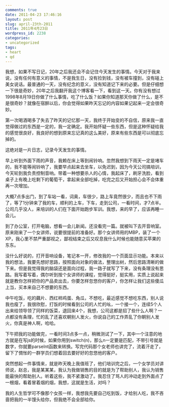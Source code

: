 ```yaml
---
comments: true
date: 2011-04-23 17:46:16
layout: post
slug: april-23th-2011
title: 2011年4月23日
wordpress_id: 2238
categories:
- uncategorized
tags:
- heart
- qd
---
```


我想，如果不写日记，20年之后我还会不会记住今天发生的事情。今天对于我来说，没有任何有意义的事情，不是我生日，没有捡到钱，没有被车撞到，没有碰上美女说话。最普通的一天，没有纪念的意义，没有知道记下来的必要。但是仔细想一下很是奇妙，20年之后我翻开我这个博客看一下，看到这一天。你有没有想过1998年8月19日你做了什么事情，吃了什么饭？如果你知道那天你做了什么，是不是很奇妙？就像在宿醉以后，你会觉得如果昨天忘记的内容如果记起来一定会很奇妙。

第一次喝酒喝多了失去了昨天的记忆那一天，我终于开始变的不自信，原来我一直觉得做过的东西是一定的，我一定确定。我开始怀疑一些东西，但是这种怀疑给我的感觉很良好，我良好的想到原来忘记真的这么美好，原来有些东西是可以彻底忘掉的。



这绝对是一片日志，记录今天发生的事情。

早上听到外面下雨的声音，我赖在床上等到闹铃响。忽然我想到下雨天一定是堵车的，我不能等闹铃响了，我要早点起来去坐车，以免迟到，因为今天公司搞培训，今天轮到我负责控制音响。带着一种想要杀人的心情，我起床了，刷牙洗脸，看到桌子上有晚上吃剩下的葡萄干，拿起来全部吃掉，吃完之后又开始担心会不会体重再一次增加。



大概7点多出门，到了车站一看，词奥，车很少，路上车竟然很少，而且也不下雨了，等了1分钟来了我的车，顺利的上车，下车，走到公司，一看时间，才7点半。公司几乎没人，来培训的人们在下面开始跑步军训。我想，来的早了，应该再睡一会儿。

到了办公室，打开电脑，想看一会儿新闻。还没看完一篇。就被叫下去开音响室。原来刚来了一个女讲师，说要很提前的准备好。那个女讲师用的MBP，装了一个XP，我心里不禁严重鄙视之，鄙视结束之后又叹息我什么时候也能随意买苹果的东东。

没什么好说的，打开音响设备，笔记本一开，修改我的一个页面显示功能。本来以我的想法，我要先想好思路，按照面向对象的做法，整理出树，然后思路清晰的做下来。但是我觉得我的脑袋还是面向过程，我一路子就写了下来，没有条理没有思路。我写着写着，偶尔听到按个女讲师的课程，觉得挺好，挺实用，实质上说起来就是教你怎样把你的产品卖出去，你要怎样忽悠你的客户，你怎样让我们这些傻瓜上当，买本来自己不想要的东西。

中午吃饭，吃的藕片、西红柿鸡蛋、角瓜，不想吃，最近感觉不想吃东西，别人说我也瘦了，我很欣慰，打饭的时候看到公司的人忙的吆，一个接一个，连续5个人出来给领导领了同样的饭菜，退回来4个，我想，公司这都是招了些什么人啊？一点都没有条理，忙的乱了还喜欢朝别人发火，你说自己的工作弄乱了你朝别人发火，你真是神人啊，哈哈。

下午把我的功能做完，一看时间3点多一点，稍微测试了一下，其中一个注意的地方就是在写js的时候，如果你用到switch(n)，那么n一定要是匹配，不带引号就是数字，你就要parseInt函数来转换。写完代码那个女老师也讲完了，流着汗走了，留下了惆怅的一群学员们想着回去要好好的忽悠他的客户。

突然想起一件事情来，就是昨天晚上我值班了，他们培训完之后，一个女学员对讲师说，赵总，我是某某某，我认为我做销售的目的就是为了帮助别人，我认为销售能最快的帮助别人。听着这些，我不紧激动了。我忍住了骂人的冲动走到外面点了一根烟，看着冒着烟的烟，我想，这就是生活，对吗？

我的人生哲学可不像那个女孩一样，我想我先要自己吃到饭，才给别人吃，我不吝啬把我的一半馒头给你，但我绝不会全部给你。

